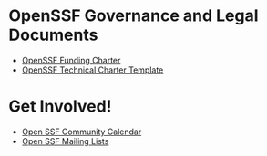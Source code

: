 # OpenSSF Governance and Legal Documents

* [OpenSSF Funding Charter](https://github.com/ossf/foundation/blob/main/Review%20Copy%20Only%20-%20Not%20for%20Execution_OpenSSF%20Participation%20Agreement%20and%20Charter%20(rev.%202020%2009%2011).pdf)
* [OpenSSF Technical Charter Template](https://github.com/ossf/project-template/blob/main/CHARTER.md)

# Get Involved!
* [Open SSF Community Calendar](https://calendar.google.com/calendar/r?cid=czYzdm9lZmhwNWk5cGZsdGI1cTY3bmdwZXNAZ3JvdXAuY2FsZW5kYXIuZ29vZ2xlLmNvbQ)
* [Open SSF Mailing Lists](https://lists.openssf.org/g/main/subgroups)
